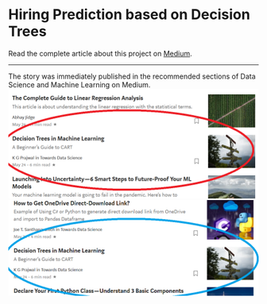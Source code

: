 # Hiring Prediction based on Decision Trees

Read the complete article about this project on [Medium](https://towardsdatascience.com/decision-trees-in-machine-learning-d974efc37779?source=your_stories_page---------------------------).

---

The story was immediately published in the recommended sections of Data Science and Machine Learning on Medium.
<img src="images/1.png">
<img src="images/2.png">
